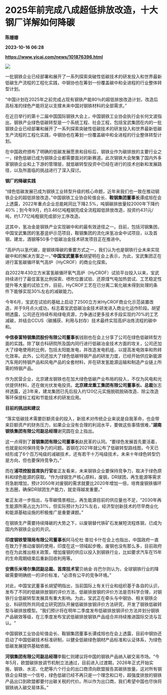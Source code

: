 # 2025年前完成八成超低排放改造，十大钢厂详解如何降碳
**陈姗姗**

**2023-10-16 06:28**

**https://www.yicai.com/news/101876396.html**

![](http://imgcdn.yicai.com/uppics/images/iOS/yicai/20231016140810336-8025.jpg)

一批钢铁企业已经部署和展开了一系列探索突破性低碳技术的研发投入和世界最新低碳生产流程的工程化实践，中钢协也在筹划一份覆盖碳中和全进程的行业整体转型计划。

“中国计划在2025年之前完成占现有钢铁产能80％的超低排放改造计划，改造后高标准的绿色产能将足以支撑未来中国对钢铁材料的全部需求。”

在近日举行的第十二届中国国际钢铁大会上，中国钢铁工业协会执行会长何文波指出，钢铁产业绿色低碳转型是一个系统工程、社会工程，包括宝武集团在内的一批钢铁企业已经部署和展开了一系列探索突破性低碳技术的研发投入和世界最新低碳生产流程的工程化实践，中钢协也在筹划一份覆盖碳中和全进程的行业整体转型计划。

在中国政府颁布了明确的低碳发展愿景和目标后，钢铁业作为碳排放的主要行业之一，绿色低碳已成为钢铁企业都需要面对的新赛道。此次钢铁大会聚集了国内外多家钢铁企业和上下游的管理层，就低碳转型投资中已经在进行的技术创新和发展路径，以及所面临的挑战进行了深入探讨。

**钢厂的降碳实践**

“绿色低碳发展已成为钢铁工业转型升级的核心命题，近年来我们也一致在推动钢铁企业的超低排放改造，”中国钢铁工业协会轮值会长、**鞍钢集团董事长**谭成旭在会上透露，2022年重点企业总能耗同比下降2.5%，吨钢碳排放量较2000年下降约40%；到今年9月，约3.46亿吨粗钢完成全流程超低排放改造，投资约431元/吨，约1.77亿吨粗钢完成部分工序改造。

这其中，氢冶金是钢铁产业实现碳中和的最有效途径之一。目前，包括河钢集团，中国宝武集团的氢基竖炉示范项目，鞍钢集团的流化床氢冶金中试项目，以及首钢，建龙，酒钢等50多个低碳冶金技术研发项目正在推进中。

“高炉内以氢代碳，是钢铁降碳的重要方式之一，我们认为也是钢铁行业未来实现碳中和的解决方案之一，”**中国宝武董事长**胡望明在会上表示，为此，宝武集团正在进行富氢碳循环氧气高炉（HyCROF）的商业化探索。

自2022年430立方米富氢碳循环氧气高炉（HyCROF）试验平台投入以来，宝武持续进行了最佳富氢比例探索、喷吹位置试验、还原煤气电加热尝试、工艺稳定性提升等大量的试验工作，目前，HyCROF工艺在已分离二氧化碳未得到处理的条件下能够实现30%左右的减碳能力。

今年6月，宝武在试验的基础上启动了2500立方米HyCROF商业化示范装置改造，并于9月点火成功，标志着宝武低碳冶金技术研发进入商业化运作阶段。胡望明透露，公司还在持续布局绿电资源，力争通过更多技术手段实现约70%的工艺减碳，并结合CCUS（碳捕获、利用与封存）技术最终实现高炉冶炼流程的碳中和。

**中信泰富特钢集团股份有限公司董事长**钱刚也在会上分享了公司在绿色低碳转型方面的实践。除了联合科研院所及国内同行进行低碳冶金技术方面的攻关，公司还加大了绿电使用的比例，包括太阳能发电，并改造发电机组，以提高发电效率和热转化效率。此外，公司还加大了绿色低碳特钢产品的研发力度，已经开始供应新能源汽车用的特钢产品和风电产品的全套材料，并在研发氢能源运输和制造产业链上所需的特钢产品。

作为民营企业，北京建龙钢铁也在加大绿色低碳产业布局的投入，不仅为风电和光伏提供材料，还在做光伏发电投资。**北京建龙重工集团有限公司董事长、总裁**张志祥透露，近3年来，建龙集团已先后投入约120亿元实施脱硫脱硝改造、除尘改造等环保提标工程和节能技术的研发应用。

**目前的挑战和建议**

“落实低碳技术需要巨额资金的投入，新技术对传统企业来说是自我革命，也会带来巨额资产的财务压力，如果企业没有合理的利润水平，要做这些事情很难，”**湖南钢铁集团有限公司副总经理**谢究圆在会上指出。

这一点得到了**首钢集团有限公司董事长**赵民革的认同。“要绿色发展首先要活着，也就是如何保持竞争力的问题。首钢在2021年就公布了低碳转型路线图，今天已经形成了6个百万吨级的减碳技术，还有若干十万吨级技术，未来十年绿色转型仍是方向，但也要保持竞争力。”

而在**浦项控股首席执行官**崔正友看来，未来钢铁企业要保持竞争力，取决于绿色原料和绿色能源的获取。“作为绿钢生产核心原料，废钢，DR球团，再生能源等需求将急剧增加，预计2050年对废钢的需求就要比2020年增加一倍，培育废钢铁循环生态圈，确保DR球团生产能力，就变得越发重要。”

崔正友进一步指出，与零碳情景相比，再生能源目前的供应量也不足，“2030年再生能源所需占比为31%，但实际预计为22%左右，经济型创新技术的尽早商业化和能源基础设施的积极推广是重要课题。”

在钢铁生产需要持续降碳的大势之下，以废钢替代铁矿石发展短流程炼钢，已成为国内外钢铁企业的共识。

**印度钢铁管理局有限公司董事长**阿马伦杜·普拉卡什在会上也指出，中国政府一直在致力于推动废钢的使用，印度在这一领域起步晚，废钢也没有那么多，目前政府也在为此推出相关政策，增加废钢的供应以投入到钢铁行业，比如要求汽车在15年的生命周期结束后重新回收利用等。

**安赛乐米塔尔集团副总裁、首席技术官**贝纳金·肖巴尔则认为，全球钢铁行业的降碳需要明确统一的评价标准，“必须有公平的竞争环境。”

对此，中国宝武董事长胡望明指出，当前国际上有关行业和组织基于各自的认识，发布了不同的低碳排放钢的评价方法，低碳排放钢的评价方法是否科学合理，对钢铁行业低碳转型发展具有重大影响。为此，宝武正在牵头与中钢协、相关钢铁企业、科研院所共同成立研究团队开展低碳排放钢评价方法研究，开发了钢铁低碳转型与碳排放模型。“我们预计将在明年二季度发布低碳排放钢评价方法并划分钢铁产品碳效等级，在三季度发布宝武低碳排放钢铁产品组合并持续推进国际交流与互认。“

中国钢铁工业协会轮值会长、鞍钢集团董事长谭成旭也在会上透露，目前中钢协还启动了中国低碳技术标准研制，以健全低碳绿色钢材产品标准和认证体系，为绿色低碳发展提供基础依据。

**河钢集团有限公司副总经理**李毅仁则建议将中国的钢铁产品纳入碳交易市场。“今年5月，欧盟碳排放调节机制立法通过，目前进入过渡期，2026年正式开始实施，钢铁、水泥、化肥等六个行业的出口商须向欧盟报告其碳排放量。这对所有钢铁企业释放一个信号，绿色低碳已经不再只是一个理念和口号，超强度排放的钢铁产品出口到欧盟都要付出碳关税的代价。所以作为出口商，我们希望中国也尽快将钢铁纳入碳交易体系。”